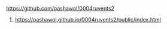 <https://github.com/pashawol/0004ruvents2>

1. <https://pashawol.github.io/0004ruvents2/public/index.html>
